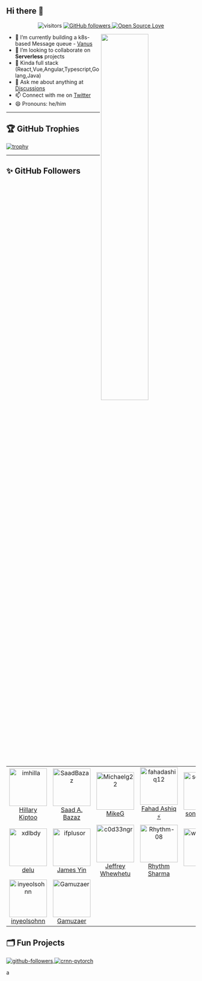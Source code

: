 ## Hi there 👋
<!-- -->
<div align="center">

![visitors](https://visitor-badge.laobi.icu/badge?page_id=jieding-is-dingjie)
<a href="https://github.com/JieDing?tab=followers">
<img alt="GitHub followers" src="https://img.shields.io/github/followers/JieDing?color=green&logo=github">
</a>
[![Open Source Love](https://badges.frapsoft.com/os/v1/open-source.svg?v=102)](https://github.com/ellerbrock/open-source-badge/)

</div>

[<img align="right" width="50%" src="https://github-readme-stats.vercel.app/api?username=jieding&theme=gruvbox&show_icons=true">](https://github-readme-stats.vercel.app/api?username=jieding&show_icons=true&theme=gruvbox)

- 🌱 I’m currently building a k8s-based Message queue - [Vanus]
- 👯 I’m looking to collaborate on **Serverless** projects
- 🤔 Kinda full stack (React,Vue,Angular,Typescript,Golang,Java)
- 💬 Ask me about anything at [Discussions]
- 📫 Connect with me on [Twitter]
- 😄 Pronouns: he/him

---

## 🏆 GitHub Trophies

[![trophy](https://github-profile-trophy.vercel.app/?username=JieDing&theme=onedark&column=7)](https://github.com/ryo-ma/github-profile-trophy)

---

## ✨ GitHub Followers
<!--ACTION_START_FLAG:github-followers-->
<table>
  <tr>
    <td align="center">
        <a href="https://github.com/imhilla">
            <img src="https://avatars2.githubusercontent.com/u/58479445" width="100px;" alt="imhilla"/>
        </a>
        <br />
        <a href="https://github.com/imhilla">Hillary Kiptoo</a>
    </td>
    <td align="center">
        <a href="https://github.com/SaadBazaz">
            <img src="https://avatars2.githubusercontent.com/u/51885228" width="100px;" alt="SaadBazaz"/>
        </a>
        <br />
        <a href="https://github.com/SaadBazaz">Saad A. Bazaz</a>
    </td>
    <td align="center">
        <a href="https://github.com/Michaelg22">
            <img src="https://avatars2.githubusercontent.com/u/62085623" width="100px;" alt="Michaelg22"/>
        </a>
        <br />
        <a href="https://github.com/Michaelg22">MikeG</a>
    </td>
    <td align="center">
        <a href="https://github.com/fahadashiq12">
            <img src="https://avatars2.githubusercontent.com/u/44393684" width="100px;" alt="fahadashiq12"/>
        </a>
        <br />
        <a href="https://github.com/fahadashiq12">Fahad Ashiq ⚡</a>
    </td>
    <td align="center">
        <a href="https://github.com/songjiayang">
            <img src="https://avatars2.githubusercontent.com/u/1459834" width="100px;" alt="songjiayang"/>
        </a>
        <br />
        <a href="https://github.com/songjiayang"> songjiayang</a>
    </td>
    <td align="center">
        <a href="https://github.com/VedaGao">
            <img src="https://avatars2.githubusercontent.com/u/103040022" width="100px;" alt="VedaGao"/>
        </a>
        <br />
        <a href="https://github.com/VedaGao">VedaGao</a>
    </td>
    <td align="center">
        <a href="https://github.com/wenfengwang">
            <img src="https://avatars2.githubusercontent.com/u/9766821" width="100px;" alt="wenfengwang"/>
        </a>
        <br />
        <a href="https://github.com/wenfengwang">wenfeng</a>
    </td>
  </tr>
  <tr>
    <td align="center">
        <a href="https://github.com/xdlbdy">
            <img src="https://avatars2.githubusercontent.com/u/4382157" width="100px;" alt="xdlbdy"/>
        </a>
        <br />
        <a href="https://github.com/xdlbdy">delu</a>
    </td>
    <td align="center">
        <a href="https://github.com/ifplusor">
            <img src="https://avatars2.githubusercontent.com/u/9999114" width="100px;" alt="ifplusor"/>
        </a>
        <br />
        <a href="https://github.com/ifplusor">James Yin</a>
    </td>
    <td align="center">
        <a href="https://github.com/c0d33ngr">
            <img src="https://avatars2.githubusercontent.com/u/106184818" width="100px;" alt="c0d33ngr"/>
        </a>
        <br />
        <a href="https://github.com/c0d33ngr">Jeffrey Whewhetu</a>
    </td>
    <td align="center">
        <a href="https://github.com/Rhythm-08">
            <img src="https://avatars2.githubusercontent.com/u/64489317" width="100px;" alt="Rhythm-08"/>
        </a>
        <br />
        <a href="https://github.com/Rhythm-08">Rhythm Sharma</a>
    </td>
    <td align="center">
        <a href="https://github.com/wangwei538">
            <img src="https://avatars2.githubusercontent.com/u/41729046" width="100px;" alt="wangwei538"/>
        </a>
        <br />
        <a href="https://github.com/wangwei538">weir</a>
    </td>
    <td align="center">
        <a href="https://github.com/jiankebe">
            <img src="https://avatars2.githubusercontent.com/u/7916816" width="100px;" alt="jiankebe"/>
        </a>
        <br />
        <a href="https://github.com/jiankebe">jiankebe</a>
    </td>
    <td align="center">
        <a href="https://github.com/Jesministrator">
            <img src="https://avatars2.githubusercontent.com/u/33193104" width="100px;" alt="Jesministrator"/>
        </a>
        <br />
        <a href="https://github.com/Jesministrator">Chris</a>
    </td>
  </tr>
  <tr>
    <td align="center">
        <a href="https://github.com/inyeolsohnn">
            <img src="https://avatars2.githubusercontent.com/u/6922257" width="100px;" alt="inyeolsohnn"/>
        </a>
        <br />
        <a href="https://github.com/inyeolsohnn">inyeolsohnn</a>
    </td>
    <td align="center">
        <a href="https://github.com/Gamuzaer">
            <img src="https://avatars2.githubusercontent.com/u/26560848" width="100px;" alt="Gamuzaer"/>
        </a>
        <br />
        <a href="https://github.com/Gamuzaer">Gamuzaer</a>
    </td>
  </tr>
</table>
<!--ACTION_END_FLAG:github-followers-->

## 🗂️ Fun Projects

<a href="https://github.com/JieDing/github-followers-action">
  <img align="center" src="https://github-readme-stats.vercel.app/api/pin/?username=JieDing&repo=github-followers&show_icons=true&line_height=27&title_color=6aa6f8&text_color=8a919a&icon_color=6aa6f8&bg_color=22272e" alt="github-followers" />
</a>

<a href="https://github.com/JieDing/JieDing">
  <img align="center" src="https://github-readme-stats.vercel.app/api/pin/?username=JieDing&repo=JieDing&show_icons=true&line_height=27&title_color=6aa6f8&text_color=8a919a&icon_color=6aa6f8&bg_color=22272e" alt="crnn-pytorch" />
</a>

[Twitter]: https://twitter.com/Jay_Ding_
[Discussions]: https://github.com/JieDing/JieDing/discussions/new
[blogs]: https://jieding.io
[vanus]: https://github.com/linkall-labs/vanus

a

